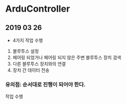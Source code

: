# ArduController

## 2019 03 26
- 4가지 작업 수행
1. 블루투스 설정
2. 페어링 되었거나 페어링 되지 않은 주변 블루투스 장치 검색
3. 다른 블루투스 장치와의 연결
4. 장치 간 데이터 전송
### 유의점: 순서대로 진행이 되어야 한다. 

작업 수행
